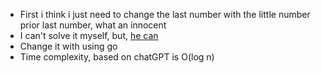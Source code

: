 - First i think i just need to change the last number with the little number prior last number, what an innocent
- I can't solve it myself, but, [he can](https://dev.to/kopiro/kata-resolution-next-bigger-number-with-the-same-digits-41mj)
- Change it with using go
- Time complexity, based on chatGPT is O(log n)
